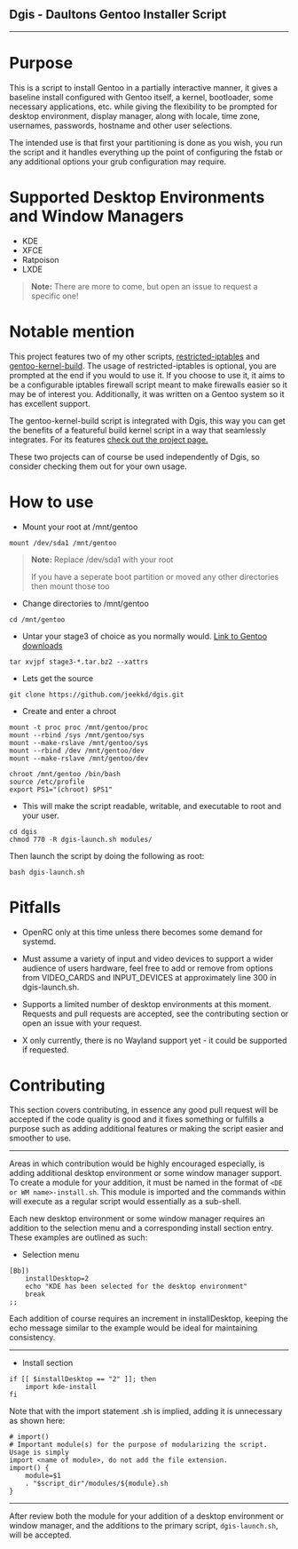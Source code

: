 Dgis - Daultons Gentoo Installer Script
---------------------------------------


----------

Purpose
===

This is a script to install Gentoo in a partially interactive manner, it gives a baseline install 
configured with Gentoo itself, a kernel, bootloader, some necessary applications, etc. while giving the 
flexibility to be prompted for desktop environment, display manager, along with locale, time zone, 
usernames, passwords, hostname and other user selections.

The intended use is that first your partitioning is done as you wish, you run the script and it handles
everything up the point of configuring the fstab or any additional options your grub configuration may
require.

Supported Desktop Environments and Window Managers
===

- KDE
- XFCE
- Ratpoison
- LXDE

> **Note:** 
> There are more to come, but open an issue to request a specific one!

Notable mention
===

This project features two of my other scripts, [restricted-iptables](https://github.com/jeekkd/restricted-iptables) and [gentoo-kernel-build](https://github.com/jeekkd/gentoo-kernel-build). The usage of restricted-iptables is optional, you are prompted at the end if you would to use it. If you choose to use it, it aims to be a configurable iptables firewall script meant to make firewalls easier so it may be of interest you. Additionally, it was written on a Gentoo system so it has excellent support.

The gentoo-kernel-build script is integrated with Dgis, this way you can get the benefits of a featureful build kernel script in a way that seamlessly integrates. For its features [check out the project page.](https://github.com/jeekkd/gentoo-kernel-build)

These two projects can of course be used independently of Dgis, so consider checking them out for your own usage.

How to use
===

- Mount your root at /mnt/gentoo

```
mount /dev/sda1 /mnt/gentoo
```

> **Note:** 
> Replace /dev/sda1 with your root
> 
> If you have a seperate boot partition or moved any other directories then mount those too
>

- Change directories to /mnt/gentoo

```
cd /mnt/gentoo
```

- Untar your stage3 of choice as you normally would. [Link to Gentoo downloads](https://www.gentoo.org/downloads/)

```
tar xvjpf stage3-*.tar.bz2 --xattrs
```

- Lets get the source

```
git clone https://github.com/jeekkd/dgis.git
```

- Create and enter a chroot

```
mount -t proc proc /mnt/gentoo/proc
mount --rbind /sys /mnt/gentoo/sys
mount --make-rslave /mnt/gentoo/sys
mount --rbind /dev /mnt/gentoo/dev
mount --make-rslave /mnt/gentoo/dev

chroot /mnt/gentoo /bin/bash
source /etc/profile
export PS1="(chroot) $PS1"
```

- This will make the script readable, writable, and executable to root and your user. 

```
cd dgis
chmod 770 -R dgis-launch.sh modules/
```

Then launch the script by doing the following as root:

```
bash dgis-launch.sh
```


Pitfalls
===

- OpenRC only at this time unless there becomes some demand for systemd.

- Must assume a variety of input and video devices to support a wider audience of users hardware, feel free to add or remove from options from VIDEO_CARDS and INPUT_DEVICES at approximately line 300 in dgis-launch.sh.

- Supports a limited number of desktop environments at this moment. Requests and pull requests are accepted, see the contributing section or open an issue with your request.

- X only currently, there is no Wayland support yet - it could be supported if requested.

Contributing
===

This section covers contributing, in essence any good pull request will be accepted if the code quality
is good and it fixes something or fulfills a purpose such as adding additional features or making the
script easier and smoother to use.


----------


Areas in which contribution would be highly encouraged especially, is adding additional desktop environment
or some window manager support. To create a module for your addition, it must be named in the format of
`<DE or WM name>-install.sh`. This module is imported and the commands within will execute as a regular 
script would essentially as a sub-shell.

Each new desktop environment or some window manager requires an addition to the selection menu and a
corresponding install section entry. These examples are outlined as such:

- Selection menu

```
[Bb])
	installDesktop=2
	echo "KDE has been selected for the desktop environment"
	break
;;
```

Each addition of course requires an increment in installDesktop, keeping the echo message similar to the example would be ideal for maintaining consistency.

----------


- Install section

```
if [[ $installDesktop == "2" ]]; then
	import kde-install
fi
```

Note that with the import statement .sh is implied, adding it is unnecessary as shown here:

```
# import()
# Important module(s) for the purpose of modularizing the script. Usage is simply
import <name of module>, do not add the file extension.
import() {
	module=$1
	. "$script_dir"/modules/${module}.sh
}
```

----------
After review both the module for your addition of a desktop environment or window manager, and the additions
to the primary script, `dgis-launch.sh`, will be accepted.


